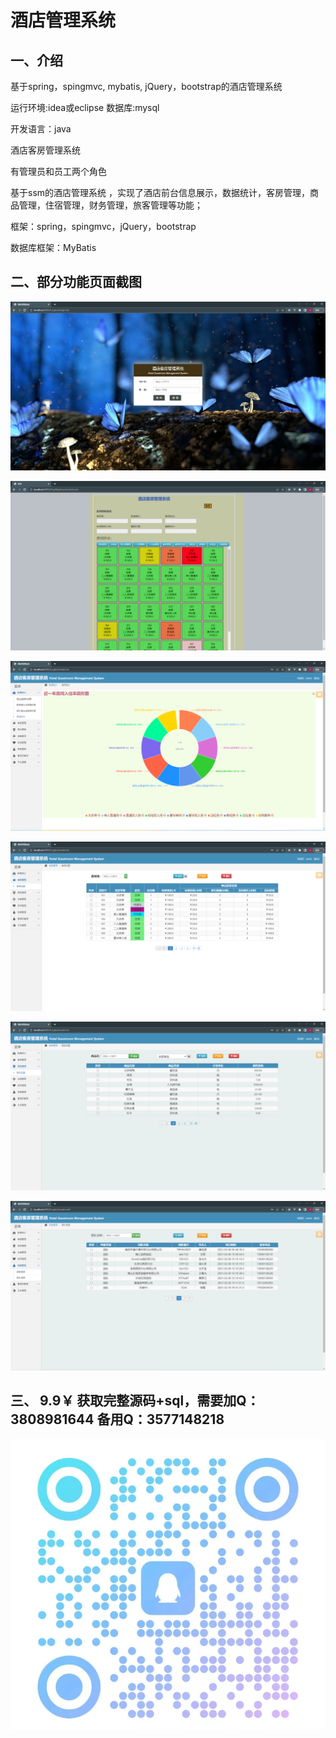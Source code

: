 # 酒店管理系统

## 一、介绍

基于spring，spingmvc, mybatis,  jQuery，bootstrap的酒店管理系统

运行环境:idea或eclipse 数据库:mysql

开发语言：java

酒店客房管理系统

有管理员和员工两个角色

基于ssm的酒店管理系统 ，实现了酒店前台信息展示，数据统计，客房管理，商品管理，住宿管理，财务管理，旅客管理等功能；

框架：spring，spingmvc，jQuery，bootstrap

数据库框架：MyBatis

## 二、部分功能页面截图

![img.png](imgs/img.png)

![img_1.png](imgs/img_1.png)

![img_2.png](imgs/img_2.png)

![img_3.png](imgs/img_3.png)

![img_4.png](imgs/img_4.png)

![img_5.png](imgs/img_5.png)

## 三、 9.9￥ 获取完整源码+sql，需要加Q：3808981644 备用Q：3577148218

![img.png](img.png)